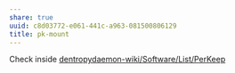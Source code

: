 ```yaml
---
share: true
uuid: c8d03772-e061-441c-a963-081500806129
title: pk-mount
---
```

Check inside [dentropydaemon-wiki/Software/List/PerKeep](/undefined)